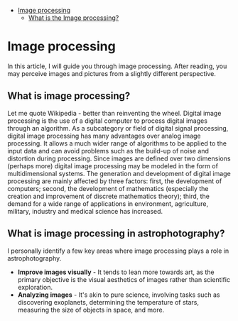 - [Image processing](#image-processing)
  - [What is the Image processing?](#what-is-the-image-processing)

# Image processing
In this article, I will guide you through image processing. After reading, you may perceive images and pictures from a slightly different perspective.

## What is image processing?
Let me quote Wikipedia - better than reinventing the wheel.
Digital image processing is the use of a digital computer to process digital images through an algorithm. As a subcategory or field of digital signal processing, digital image processing has many advantages over analog image processing. It allows a much wider range of algorithms to be applied to the input data and can avoid problems such as the build-up of noise and distortion during processing. Since images are defined over two dimensions (perhaps more) digital image processing may be modeled in the form of multidimensional systems. The generation and development of digital image processing are mainly affected by three factors: first, the development of computers; second, the development of mathematics (especially the creation and improvement of discrete mathematics theory); third, the demand for a wide range of applications in environment, agriculture, military, industry and medical science has increased.

## What is image processing in astrophotography?
I personally identify a few key areas where image processing plays a role in astrophotography.
- **Improve images visually** - It tends to lean more towards art, as the primary objective is the visual aesthetics of images rather than scientific exploration.
- **Analyzing images** - It's akin to pure science, involving tasks such as discovering exoplanets, determining the temperature of stars, measuring the size of objects in space, and more.
